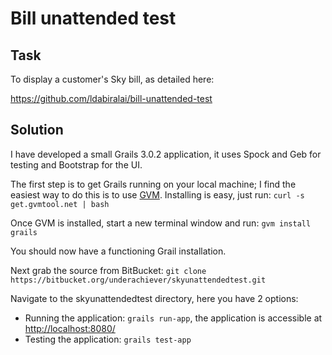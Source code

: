 # Bill unattended test

## Task

To display a customer's Sky bill, as detailed here:

https://github.com/ldabiralai/bill-unattended-test

## Solution

I have developed a small Grails 3.0.2 application, it uses Spock and Geb for testing and Bootstrap for the UI.

The first step is to get Grails running on your local machine; I find the easiest way to do this is to use [GVM](http://gvmtool.net/). Installing is easy, just run: `curl -s get.gvmtool.net | bash`

Once GVM is installed, start a new terminal window and run: `gvm install grails`

You should now have a functioning Grail installation.

Next grab the source from BitBucket:  `git clone https://bitbucket.org/underachiever/skyunattendedtest.git`

Navigate to the skyunattendedtest directory, here you have 2 options:
* Running the application: `grails run-app`, the application is accessible at [http://localhost:8080/](http://localhost:8080/)
* Testing the application: `grails test-app`
